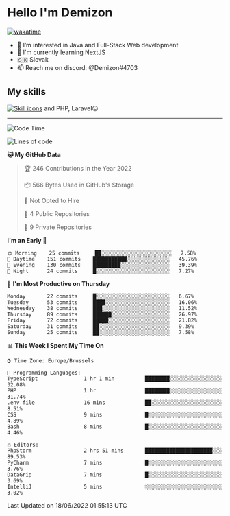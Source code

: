 # Hello I'm Demizon
[![wakatime](https://wakatime.com/badge/user/6ad1949f-d6d7-44f9-9eee-c35e54cc499b.svg)](https://wakatime.com/@6ad1949f-d6d7-44f9-9eee-c35e54cc499b)
- 👀 I’m interested in Java and Full-Stack Web development
- 🌱 I'm currently learning NextJS
- 🇸🇰 Slovak
- 📫 Reach me on discord: @Demizon#4703

## My skills
[![Skill icons](https://skillicons.dev/icons?i=java,js,ts,html,css,react,py,git,docker,linux,mysql,mongo&theme=dark)](https://github.com/Demizon3433) and PHP, Laravel😒

---

<!--START_SECTION:waka-->
![Code Time](http://img.shields.io/badge/Code%20Time-0%20secs-blue)

![Lines of code](https://img.shields.io/badge/From%20Hello%20World%20I%27ve%20Written-43%20Thousand%20lines%20of%20code-blue)

**🐱 My GitHub Data** 

> 🏆 246 Contributions in the Year 2022
 > 
> 📦 566 Bytes Used in GitHub's Storage 
 > 
> 🚫 Not Opted to Hire
 > 
> 📜 4 Public Repositories 
 > 
> 🔑 9 Private Repositories  
 > 
**I'm an Early 🐤** 

```text
🌞 Morning    25 commits     ██░░░░░░░░░░░░░░░░░░░░░░░   7.58% 
🌆 Daytime    151 commits    ███████████░░░░░░░░░░░░░░   45.76% 
🌃 Evening    130 commits    █████████░░░░░░░░░░░░░░░░   39.39% 
🌙 Night      24 commits     █░░░░░░░░░░░░░░░░░░░░░░░░   7.27%

```
📅 **I'm Most Productive on Thursday** 

```text
Monday       22 commits     █░░░░░░░░░░░░░░░░░░░░░░░░   6.67% 
Tuesday      53 commits     ████░░░░░░░░░░░░░░░░░░░░░   16.06% 
Wednesday    38 commits     ███░░░░░░░░░░░░░░░░░░░░░░   11.52% 
Thursday     89 commits     ██████░░░░░░░░░░░░░░░░░░░   26.97% 
Friday       72 commits     █████░░░░░░░░░░░░░░░░░░░░   21.82% 
Saturday     31 commits     ██░░░░░░░░░░░░░░░░░░░░░░░   9.39% 
Sunday       25 commits     ██░░░░░░░░░░░░░░░░░░░░░░░   7.58%

```


📊 **This Week I Spent My Time On** 

```text
⌚︎ Time Zone: Europe/Brussels

💬 Programming Languages: 
TypeScript               1 hr 1 min          ████████░░░░░░░░░░░░░░░░░   32.08% 
PHP                      1 hr                ████████░░░░░░░░░░░░░░░░░   31.74% 
.env file                16 mins             ██░░░░░░░░░░░░░░░░░░░░░░░   8.51% 
CSS                      9 mins              █░░░░░░░░░░░░░░░░░░░░░░░░   4.89% 
Bash                     8 mins              █░░░░░░░░░░░░░░░░░░░░░░░░   4.46%

🔥 Editors: 
PhpStorm                 2 hrs 51 mins       ██████████████████████░░░   89.53% 
PyCharm                  7 mins              █░░░░░░░░░░░░░░░░░░░░░░░░   3.76% 
DataGrip                 7 mins              █░░░░░░░░░░░░░░░░░░░░░░░░   3.69% 
IntelliJ                 5 mins              ░░░░░░░░░░░░░░░░░░░░░░░░░   3.02%

```


 Last Updated on 18/06/2022 01:55:13 UTC
<!--END_SECTION:waka-->
